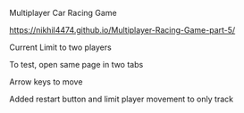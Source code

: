 Multiplayer Car Racing Game

https://nikhil4474.github.io/Multiplayer-Racing-Game-part-5/

Current Limit to two players

To test, open same page in two tabs

Arrow keys to move

Added restart button and limit player movement to only track
